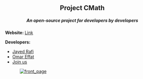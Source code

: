 <h2 align="center">Project CMath</h2>
<h5 align="center">An open-source project for developers by developers</h5>
<p><strong>Website: </strong><a href="https://jayedrafiprojects.github.io/cmath.c/">Link</a></p>
<p><strong>Developers:</strong></p>
<p>
<ul>
  <li><a href="">Jayed Rafi<a/></li>
  <li><a href="">Omar Effat</a></li>
  <li><a href="">Join us</a></li>
<ul>
</p>
<a href ="https://jayedrafiprojects.github.io/cmath.c/"><img src="https://github.com/JayedRafiProjects/cmath.c/blob/main/cm_icon_transparent.png" alt="front_page"></a>

